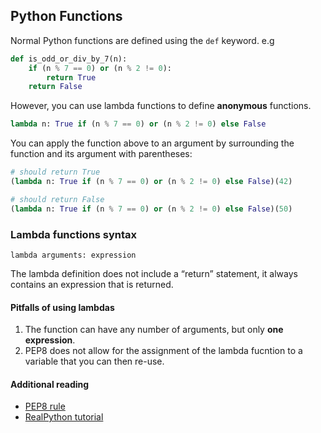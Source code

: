 ## Python Functions

Normal Python functions are defined using the `def` keyword.
e.g

```py
def is_odd_or_div_by_7(n):
    if (n % 7 == 0) or (n % 2 != 0):
        return True
    return False
```

However, you can use lambda functions to define **anonymous** functions.

```py
lambda n: True if (n % 7 == 0) or (n % 2 != 0) else False
```

You can apply the function above to an argument by surrounding the function and its argument with parentheses:

```py
# should return True
(lambda n: True if (n % 7 == 0) or (n % 2 != 0) else False)(42)

# should return False
(lambda n: True if (n % 7 == 0) or (n % 2 != 0) else False)(50)
```

### Lambda functions syntax

```
lambda arguments: expression
```

The lambda definition does not include a “return” statement, it always contains an expression that is returned.

#### Pitfalls of using lambdas
1. The function can have any number of arguments, but only **one expression**.
1. PEP8 does not allow for the assignment of the lambda fucntion to a variable that you can then re-use.


#### Additional reading
- [PEP8 rule](https://www.flake8rules.com/rules/E731.html)
- [RealPython tutorial](https://realpython.com/python-lambda/)
